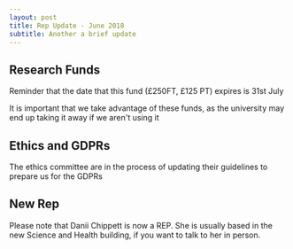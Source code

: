 ```yaml
---
layout: post
title: Rep Update - June 2018
subtitle: Another a brief update
---
```


## Research Funds

Reminder that the date that this fund (£250FT, £125 PT) expires is 31st July

It is important that we take advantage of these funds, as the university may end up taking it away if we aren't using it

## Ethics and GDPRs

The ethics committee are in the process of updating their guidelines to prepare us for the GDPRs

## New Rep

Please note that Danii Chippett is now a REP. She is usually based in the new Science and Health building, if you want to talk to her in person. 
